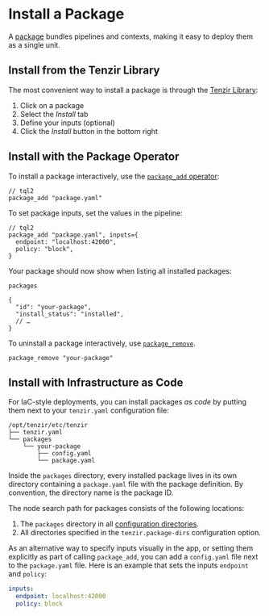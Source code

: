 # Install a Package

A [package](../packages.md) bundles pipelines and contexts, making it easy to
deploy them as a single unit.

## Install from the Tenzir Library

The most convenient way to install a package is through the [Tenzir
Library](https://app.tenzir.com/library):

1. Click on a package
2. Select the *Install* tab
3. Define your inputs (optional)
4. Click the *Install* button in the bottom right

## Install with the Package Operator

To install a package interactively, use the [`package_add`
operator](../operators/package.md):

```tql
// tql2
package_add "package.yaml"
```

To set package inputs, set the values in the pipeline:

```tql
// tql2
package_add "package.yaml", inputs={
  endpoint: "localhost:42000",
  policy: "block",
}
```

Your package should now show when listing all installed packages:

```tql
packages
```

```json5
{
  "id": "your-package",
  "install_status": "installed",
  // …
}
```

To uninstall a package interactively, use
[`package_remove`](../operators/package.md).

```tql
package_remove "your-package"
```

## Install with Infrastructure as Code

For IaC-style deployments, you can install packages *as code* by putting them
next to your `tenzir.yaml` configuration file:

```
/opt/tenzir/etc/tenzir
├── tenzir.yaml
└── packages
    └── your-package
        ├── config.yaml
        └── package.yaml
```

Inside the `packages` directory, every installed package lives in its own
directory containing a `package.yaml` file with the package definition. By
convention, the directory name is the package ID.

The node search path for packages consists of the following locations:

1. The `packages` directory in all [configuration
   directories](../configuration.md#configuration-files).
2. All directories specified in the `tenzir.package-dirs` configuration option.

As an alternative way to specify inputs visually in the app, or setting them
explicitly as part of calling `package_add`, you can add a `config.yaml` file
next to the `package.yaml` file. Here is an example that sets the inputs
`endpoint` and `policy`:

```yaml
inputs:
  endpoint: localhost:42000
  policy: block
```
